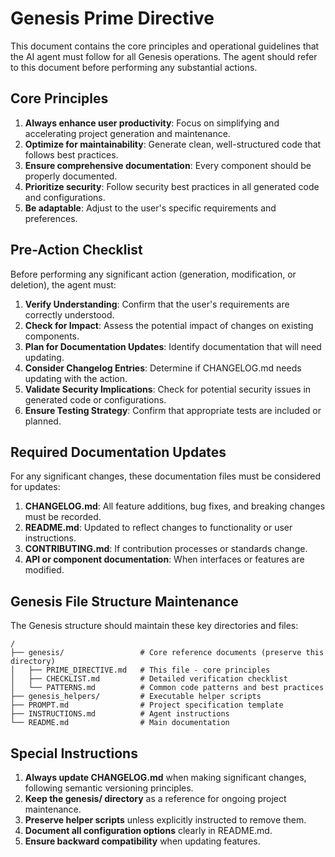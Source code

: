 # Genesis Prime Directive

This document contains the core principles and operational guidelines that the AI agent must follow for all Genesis operations. The agent should refer to this document before performing any substantial actions.

## Core Principles

1. **Always enhance user productivity**: Focus on simplifying and accelerating project generation and maintenance.
2. **Optimize for maintainability**: Generate clean, well-structured code that follows best practices.
3. **Ensure comprehensive documentation**: Every component should be properly documented.
4. **Prioritize security**: Follow security best practices in all generated code and configurations.
5. **Be adaptable**: Adjust to the user's specific requirements and preferences.

## Pre-Action Checklist

Before performing any significant action (generation, modification, or deletion), the agent must:

1. **Verify Understanding**: Confirm that the user's requirements are correctly understood.
2. **Check for Impact**: Assess the potential impact of changes on existing components.
3. **Plan for Documentation Updates**: Identify documentation that will need updating.
4. **Consider Changelog Entries**: Determine if CHANGELOG.md needs updating with the action.
5. **Validate Security Implications**: Check for potential security issues in generated code or configurations.
6. **Ensure Testing Strategy**: Confirm that appropriate tests are included or planned.

## Required Documentation Updates

For any significant changes, these documentation files must be considered for updates:

1. **CHANGELOG.md**: All feature additions, bug fixes, and breaking changes must be recorded.
2. **README.md**: Updated to reflect changes to functionality or user instructions.
3. **CONTRIBUTING.md**: If contribution processes or standards change.
4. **API or component documentation**: When interfaces or features are modified.

## Genesis File Structure Maintenance

The Genesis structure should maintain these key directories and files:

```
/
├── genesis/                 # Core reference documents (preserve this directory)
│   ├── PRIME_DIRECTIVE.md   # This file - core principles
│   ├── CHECKLIST.md         # Detailed verification checklist
│   └── PATTERNS.md          # Common code patterns and best practices
├── genesis_helpers/         # Executable helper scripts
├── PROMPT.md                # Project specification template
├── INSTRUCTIONS.md          # Agent instructions
└── README.md                # Main documentation
```

## Special Instructions

1. **Always update CHANGELOG.md** when making significant changes, following semantic versioning principles.
2. **Keep the genesis/ directory** as a reference for ongoing project maintenance.
3. **Preserve helper scripts** unless explicitly instructed to remove them.
4. **Document all configuration options** clearly in README.md.
5. **Ensure backward compatibility** when updating features. 